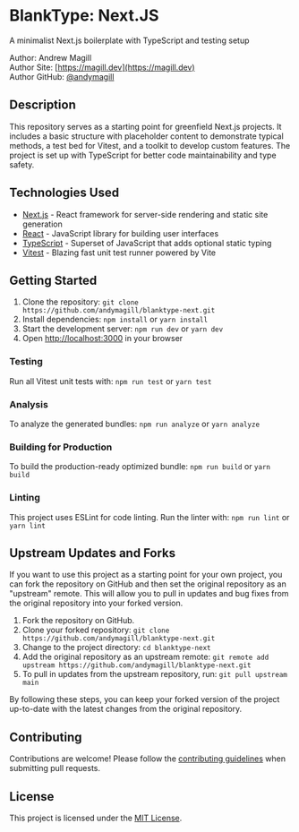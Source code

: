 # BlankType: Next.JS
A minimalist Next.js boilerplate with TypeScript and testing setup

Author: Andrew Magill  
Author Site: [https://magill.dev](https://magill.dev)  
Author GitHub: [@andymagill](https://github.com/andymagill)

## Description
This repository serves as a starting point for greenfield Next.js projects. It includes a basic structure with placeholder content to demonstrate typical methods, a test bed for Vitest, and a toolkit to develop custom features. The project is set up with TypeScript for better code maintainability and type safety.

## Technologies Used
- [Next.js](https://nextjs.org/) - React framework for server-side rendering and static site generation
- [React](https://reactjs.org/) - JavaScript library for building user interfaces
- [TypeScript](https://www.typescriptlang.org/) - Superset of JavaScript that adds optional static typing
- [Vitest](https://vitest.dev/) - Blazing fast unit test runner powered by Vite

## Getting Started
1. Clone the repository: `git clone https://github.com/andymagill/blanktype-next.git`
2. Install dependencies: `npm install` or `yarn install`
3. Start the development server: `npm run dev` or `yarn dev`
4. Open [http://localhost:3000](http://localhost:3000) in your browser

### Testing
Run all Vitest unit tests with: `npm run test` or `yarn test`

### Analysis
To analyze the generated bundles: `npm run analyze` or `yarn analyze`

### Building for Production
To build the production-ready optimized bundle: `npm run build` or `yarn build`

### Linting
This project uses ESLint for code linting. Run the linter with: `npm run lint` or `yarn lint`


## Upstream Updates and Forks 
If you want to use this project as a starting point for your own project, you can fork the repository on GitHub and then set the original repository as an "upstream" remote. This will allow you to pull in updates and bug fixes from the original repository into your forked version.

1. Fork the repository on GitHub.
2. Clone your forked repository: `git clone https://github.com/andymagill/blanktype-next.git`
3. Change to the project directory: `cd blanktype-next`
4. Add the original repository as an upstream remote: `git remote add upstream https://github.com/andymagill/blanktype-next.git`
5. To pull in updates from the upstream repository, run: `git pull upstream main`

By following these steps, you can keep your forked version of the project up-to-date with the latest changes from the original repository.


## Contributing
Contributions are welcome! Please follow the [contributing guidelines](CONTRIBUTING.md) when submitting pull requests.

## License
This project is licensed under the [MIT License](LICENSE).
